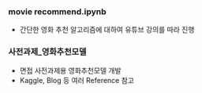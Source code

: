 ### movie recommend.ipynb
- 간단한 영화 추천 알고리즘에 대하여 유튜브 강의를 따라 진행

### 사전과제_영화추천모델
- 면접 사전과제용 영화추천모델 개발
- Kaggle, Blog 등 여러 Reference 참고
